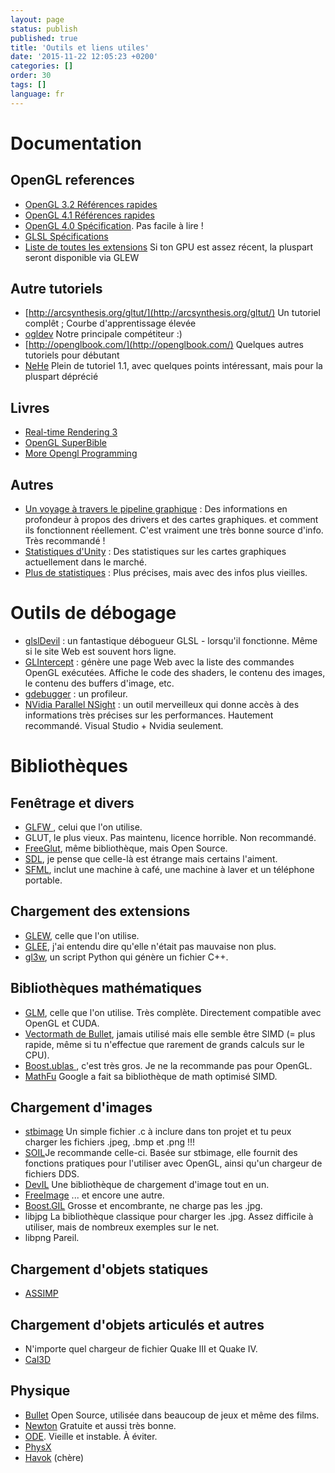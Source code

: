 ```yaml
---
layout: page
status: publish
published: true
title: 'Outils et liens utiles'
date: '2015-11-22 12:05:23 +0200'
categories: []
order: 30
tags: []
language: fr
---
```


# Documentation

## OpenGL references

* [OpenGL 3.2 Références rapides](http://www.khronos.org/files/opengl-quick-reference-card.pdf)
* [OpenGL 4.1 Références rapides](http://www.opengl.org/sdk/docs/man4/)
* [OpenGL 4.0 Spécification](http://www.opengl.org/registry/doc/glspec40.core.20100311.pdf). Pas facile à lire !
* [GLSL Spécifications](http://www.opengl.org/registry/doc/GLSLangSpec.4.10.6.clean.pdf)
* [Liste de toutes les extensions](http://www.opengl.org/registry/) Si ton GPU est assez récent, la pluspart seront disponible via GLEW

## Autre tutoriels

* [http://arcsynthesis.org/gltut/](http://arcsynthesis.org/gltut/) Un tutoriel complêt ; Courbe d'apprentissage élevée
* [ogldev](http://ogldev.atspace.co.uk/index.html) Notre principale compétiteur :)
* [http://openglbook.com/](http://openglbook.com/) Quelques autres tutoriels pour débutant
* [NeHe](http://nehe.gamedev.net/) Plein de tutoriel 1.1, avec quelques points intéressant, mais pour la pluspart déprécié

## Livres

* [Real-time Rendering 3](http://www.realtimerendering.com/)
* [OpenGL SuperBible](http://www.openglsuperbible.com/)
* [More Opengl Programming](http://glbook.gamedev.net/GLBOOK/glbook.gamedev.net/moglgp/index.html)

## Autres

* [Un voyage à travers le pipeline graphique](http://fgiesen.wordpress.com/2011/07/09/a-trip-through-the-graphics-pipeline-2011-index/) : Des informations en profondeur à propos des drivers et des cartes graphiques. et comment ils fonctionnent réellement. C'est vraiment une très bonne source d'info. Très recommandé !
* [Statistiques d'Unity](http://stats.unity3d.com/web/gpu.html) : Des statistiques sur les cartes graphiques actuellement dans le marché.
* [Plus de statistiques](http://feedback.wildfiregames.com/report/opengl/) : Plus précises, mais avec des infos plus vieilles.

# Outils de débogage

* [glslDevil](http://cumbia.informatik.uni-stuttgart.de/glsldevil/) : un fantastique débogueur GLSL - lorsqu'il fonctionne. Même si le site Web est souvent hors ligne.
* [GLIntercept](http://glintercept.nutty.org/) : génère une page Web avec la liste des commandes OpenGL exécutées. Affiche le code des shaders, le contenu des images, le contenu des buffers d'image, etc.
* [gdebugger](http://www.gremedy.com/) : un profileur.
* [NVidia Parallel NSight](http://developer.nvidia.com/nvidia-parallel-nsight) : un outil merveilleux qui donne accès à des informations très précises sur les performances. Hautement recommandé. Visual Studio + Nvidia seulement.

# Bibliothèques

## Fenêtrage et divers

* [GLFW ](http://www.glfw.org/), celui que l'on utilise.
* GLUT, le plus vieux. Pas maintenu, licence horrible. Non recommandé.
* [FreeGlut](http://freeglut.sourceforge.net/), même bibliothèque, mais Open Source.
* [SDL](http://www.libsdl.org/), je pense que celle-là est étrange mais certains l'aiment.
* [SFML](http://www.sfml-dev.org/index-fr.php), inclut une machine à café, une machine à laver et un téléphone portable.

## Chargement des extensions

* [GLEW](http://glew.sourceforge.net/), celle que l'on utilise.
* [GLEE](http://elf-stone.com/glee.php), j'ai entendu dire qu'elle n'était pas mauvaise non plus.
* [gl3w](https://github.com/skaslev/gl3w/wiki), un script Python qui génère un fichier C++.

## Bibliothèques mathématiques

* [GLM](http://glm.g-truc.net/), celle que l'on utilise. Très complète. Directement compatible avec OpenGL et CUDA.
* [Vectormath de Bullet](http://bulletphysics.com/Bullet/BulletFull/), jamais utilisé mais elle semble être SIMD (= plus rapide, même si tu n'effectue que rarement de grands calculs sur le CPU).
* [Boost.ublas ](http://www.boost.org/), c'est très gros. Je ne la recommande pas pour OpenGL.
* [MathFu](https://google.github.io/mathfu/) Google a fait sa bibliothèque de math optimisé SIMD.

## Chargement d'images

* [stbimage](http://nothings.org/) Un simple fichier .c à inclure dans ton projet et tu peux charger les fichiers .jpeg, .bmp et .png !!!
* [SOIL](http://www.lonesock.net/soil.html)Je recommande celle-ci. Basée sur stbimage, elle fournit des fonctions pratiques pour l'utiliser avec OpenGL, ainsi qu'un chargeur de fichiers DDS.
* [DevIL](http://openil.sourceforge.net/) Une bibliothèque de chargement d'image tout en un.
* [FreeImage](http://freeimage.sourceforge.net/) ... et encore une autre.
* [Boost.GIL](http://www.boost.org/) Grosse et encombrante, ne charge pas les .jpg.
* libjpg La bibliothèque classique pour charger les .jpg. Assez difficile à utiliser, mais de nombreux exemples sur le net.
* libpng Pareil.

## Chargement d'objets statiques

* [ASSIMP ](http://assimp.sourceforge.net/)

## Chargement d'objets articulés et autres

* N'importe quel chargeur de fichier Quake III et Quake IV.
* [Cal3D](http://gna.org/projects/cal3d/)

## Physique

* [Bullet](http://bulletphysics.org/wordpress/) Open Source, utilisée dans beaucoup de jeux et même des films.
* [Newton](http://newtondynamics.com/forum/newton.php) Gratuite et aussi très bonne.
* [ODE](http://www.ode.org/). Vieille et instable. À éviter.
* [PhysX](http://www.geforce.co.uk/hardware/technology/physx)
* [Havok](http://www.havok.com/physics/) (chère)
